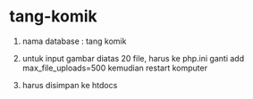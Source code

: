 # tang-komik

1. nama database : tang komik

2. untuk input gambar diatas 20 file, harus ke php.ini ganti add max_file_uploads=500 kemudian restart komputer

3. harus disimpan ke htdocs
